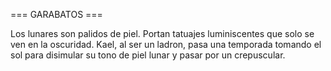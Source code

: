 === GARABATOS ===

Los lunares son palidos de piel.
Portan tatuajes luminiscentes que solo se ven en la oscuridad.
Kael, al ser un ladron, pasa una temporada tomando el sol para disimular su tono de piel lunar y pasar por un crepuscular.
